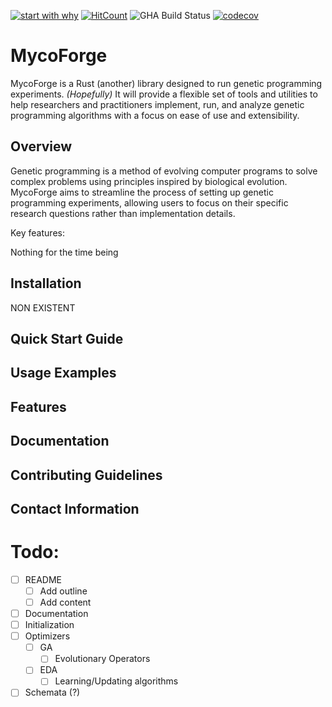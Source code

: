 [![start with why](https://img.shields.io/badge/start%20with-why%3F-brightgreen.svg?style=flat)](https://www.ted.com/talks/simon_sinek_how_great_leaders_inspire_action)
[![HitCount](https://hits.dwyl.com/kpindur/mycoforge.svg?style=flat-square)](http://hits.dwyl.com/kpindur/mycoforge)
![GHA Build Status](https://github.com/kpindur/mycoforge/actions/workflows/rust.yml/badge.svg)
[![codecov](https://codecov.io/gh/kpindur/mycoforge/graph/badge.svg?token=ILPV0LKXBE)](https://codecov.io/gh/kpindur/mycoforge)

# MycoForge

MycoForge is a Rust (another) library designed to run genetic programming experiments. 
*(Hopefully)* It will provide a flexible set of tools and utilities to help researchers and practitioners implement, run, and analyze genetic programming algorithms with a focus on ease of use and extensibility. 

## Overview

Genetic programming is a method of evolving computer programs to solve complex problems using principles inspired by biological evolution. 
MycoForge aims to streamline the process of setting up genetic programming experiments, allowing users to focus on their specific research questions rather than implementation details.

Key features:

Nothing for the time being

## Installation

NON EXISTENT

## Quick Start Guide

## Usage Examples

## Features

## Documentation

## Contributing Guidelines

## Contact Information

# Todo:
- [ ] README
    - [ ] Add outline
    - [ ] Add content
- [ ] Documentation
- [ ] Initialization
- [ ] Optimizers
    - [ ] GA
        - [ ] Evolutionary Operators
    - [ ] EDA
        - [ ] Learning/Updating algorithms
- [ ] Schemata (?)
